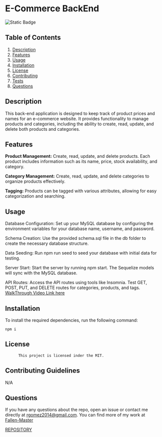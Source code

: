# E-Commerce BackEnd 

![Static Badge](https://img.shields.io/badge/license-MIT-blue) 

## Table of Contents
1. [Description](#description)
2. [Features](#features)
3. [Usage](#usage)
4. [Installation](#installation)
4. [License](#license)
5. [Contributing](#contributing)
6. [Tests](#tests)
7. [Questions](#questions)
  ## Description
This back-end application is designed to keep track of product prices and names for an e-commerce website. It provides functionality to manage products and categories, including the ability to create, read, update, and delete both products and categories.
## Features
**Product Management:** Create, read, update, and delete products. Each product includes information such as its name, price, stock availability, and category.

**Category Management:** Create, read, update, and delete categories to organize products effectively.

**Tagging:** Products can be tagged with various attributes, allowing for easy categorization and searching.
  
## Usage
Database Configuration: Set up your MySQL database by configuring the environment variables for your database name, username, and password.

Schema Creation: Use the provided schema.sql file in the db folder to create the necessary database structure.

Data Seeding: Run npm run seed to seed your database with initial data for testing.

Server Start: Start the server by running npm start. The Sequelize models will sync with the MySQL database.

API Routes: Access the API routes using tools like Insomnia. Test GET, POST, PUT, and DELETE routes for categories, products, and tags. [WalkThrough Video Link here](https://drive.google.com/file/d/1zm5GZSdbgWjCd3GnxJEoNkL-A4LIAoL-/view?usp=sharing)
  ## Installation
To install the required dependencies, run the following command:
```
npm i
```
 ## License
          This project is licensed inder the MIT.
  
## Contributing Guidelines
N/A

  
## Questions 
If you have any questions about the repo, open an issue or contact me directly at [rgomez2014@gmail.com](mailto:rgomez2014@gmail.com). 
You can find more of my work at [Fallen-Master](https://github.com/Fallen-Master)

[REPOSITORY](https://github.com/Fallen-Master/E-Commerce_Back_End)